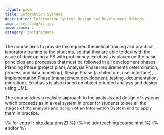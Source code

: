 ```yaml
---
layout: page
title: Information Systems
description: Information Systems Design and Development Methods
img: assets/img/is.jpg
importance: 2
category: postgraduate
---
```


The course aims to provide the required theoretical training and practical, laboratory training to the students, so that they are able to deal with the issue of developing a PS with proficiency. Emphasis is placed on the basic principles and processes that must be followed in all development phases: Planning Phase (project plan), Analysis Phase (requirements determination, process and data modeling), Design Phase (architecture, user interface), Implementation Phase (management development, testing, documentation, migration). Emphasis is also placed on object-oriented analysis and design using UML.

The course takes a realistic approach to the analysis and design of systems which proceeds as in a real system in order for students to see all the stages of the analysis and design of an Information System and to apply them in practice.

<div class="post">
<article>
{% for entry in site.data.pms23 %}
 {% include teaching/course.html %}
{% endfor %}
</article>
</div>